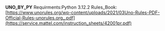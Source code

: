 **UNO_BY_PY**
Requirments:Python 3.12.2
Rules_Book:
[https://www.unorules.org/wp-content/uploads/2021/03Uno-Rules-PDF-Official-Rules-unorules.org_.pdf](https://service.mattel.com/instruction_sheets/42001pr.pdf)
